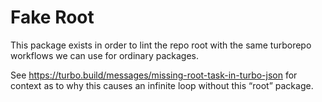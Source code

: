 # Fake Root

This package exists in order to lint the repo root with the same turborepo workflows we can use for ordinary packages.

See https://turbo.build/messages/missing-root-task-in-turbo-json for context as to why this causes an infinite loop without this “root” package.
